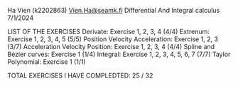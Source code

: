 Ha Vien (k2202863)
Vien.Ha@seamk.fi
Differential And Integral calculus
7/1/2024

LIST OF THE EXERCISES
Derivate: Exercise 1, 2, 3, 4 (4/4)
Extrenum: Exercise 1, 2, 3, 4, 5 (5/5)
Position Velocity Acceleration: Exercise 1, 2, 3 (3/7)
Acceleration Velocity Position: Exercise 1, 2, 3, 4 (4/4)
Spline and Bézier curves: Exercise 1 (1/4)
Integral: Exercise 1, 2, 3, 4, 5, 6, 7 (7/7)
Taylor Polynomial: Exercise 1 (1/1)

TOTAL EXERCISES I HAVE COMPLEDTED: 25 / 32

